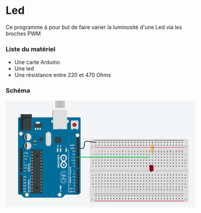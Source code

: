 # Led

Ce programme à pour but de faire varier la luminosité d'une Led via les broches PWM

### Liste du matériel

- Une carte Arduino
- Une led 
- Une résistance entre 220 et 470 Ohms

### Schéma 

![Led](Led_PWM.png)
